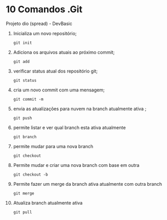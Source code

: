 # 10 Comandos .Git
Projeto dio (spread) - DevBasic



1. Inicializa um novo repositório;

   ```
   git init
   ```

2. Adiciona os arquivos atuais ao próximo commit;

   ```
   git add
   ```

3. verificar status atual dos repositório git;

   ```
   git status
   ```

4. cria um novo commit com uma mensagem;

   ```
   git commit -m 
   ```

5. envia as atualizações para nuvem na branch atualmente ativa ;

   ```
   git push
   ```

6. permite listar e ver qual branch esta ativa atualmente 

   ```
   git branch 
   ```

7. permite mudar para uma nova branch

   ```
   git checkout
   ```

8. Permite mudar e criar uma nova branch com base em outra

   ```
   git checkout -b
   ```

9. Permite fazer um merge da branch ativa atualmente com outra branch

   ```
   git merge 
   ```

10. Atualiza branch atualmente ativa

    ```
    git pull
    ```

    

